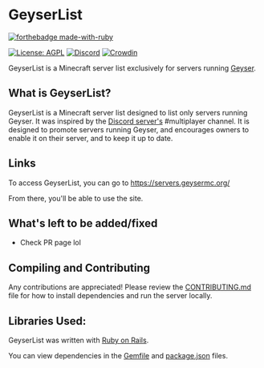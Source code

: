 # GeyserList

[![forthebadge made-with-ruby](http://ForTheBadge.com/images/badges/made-with-ruby.svg)](https://www.ruby-lang.org/en//)

[![License: AGPL](https://img.shields.io/badge/license-AGPL-blue.svg)](LICENSE)
[![Discord](https://img.shields.io/discord/613163671870242838.svg?color=%237289da&label=discord)](https://discord.gg/geysermc/)
[![Crowdin](https://badges.crowdin.net/geyser/localized.svg)](https://translate.geysermc.org/)

GeyserList is a Minecraft server list exclusively for servers running [Geyser](https://github.com/GeyserMC/Geyser).

## What is GeyserList?

GeyserList is a Minecraft server list designed to list only servers running Geyser.
It was inspired by the [Discord server's](https://discord.gg/geysermc) #multiplayer channel.
It is designed to promote servers running Geyser, and encourages owners to enable it on their server, and to keep it up to date.

## Links

To access GeyserList, you can go to https://servers.geysermc.org/

From there, you'll be able to use the site.

## What's left to be added/fixed

- Check PR page lol

## Compiling and Contributing

Any contributions are appreciated! 
Please review the [CONTRIBUTING.md](https://github.com/GeyserMC/GeyserList/blob/main/.github/CONTRIBUTING.md) file for how to install dependencies and run the server locally.

## Libraries Used:

GeyserList was written with [Ruby on Rails](https://github.com/rails/rails).

You can view dependencies in the [Gemfile](https://github.com/GeyserMC/GeyserList/blob/main/Gemfile)
and [package.json](https://github.com/GeyserMC/GeyserList/blob/main/package.json) files.